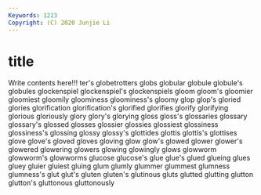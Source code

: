 ```yaml
---
Keywords: 1223
Copyright: (C) 2020 Junjie Li
---
```


# title

Write contents here!!!
ter's 
globetrotters 
globs
globular 
globule 
globule's 
globules 
glockenspiel 
glockenspiel's 
glockenspiels 
gloom 
gloom's 
gloomier
gloomiest 
gloomily 
gloominess 
gloominess's 
gloomy 
glop 
glop's 
gloried 
glories 
glorification
glorification's 
glorified 
glorifies 
glorify 
glorifying 
glorious 
gloriously 
glory 
glory's 
glorying
gloss 
gloss's 
glossaries 
glossary 
glossary's 
glossed 
glosses 
glossier 
glossies 
glossiest
glossiness 
glossiness's 
glossing 
glossy 
glossy's 
glottides 
glottis 
glottis's 
glottises 
glove
glove's 
gloved 
gloves 
gloving 
glow 
glow's 
glowed 
glower 
glower's 
glowered
glowering 
glowers 
glowing 
glowingly 
glows 
glowworm 
glowworm's 
glowworms 
glucose 
glucose's
glue 
glue's 
glued 
glueing 
glues 
gluey 
gluier 
gluiest 
gluing 
glum
glumly 
glummer 
glummest 
glumness 
glumness's 
glut 
glut's 
gluten 
gluten's 
glutinous
gluts 
glutted 
glutting 
glutton 
glutton's 
gluttonous 
gluttonously 
